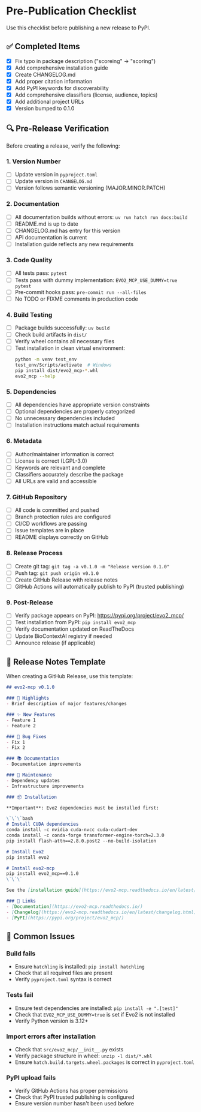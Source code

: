 # Pre-Publication Checklist

Use this checklist before publishing a new release to PyPI.

## ✅ Completed Items

- [x] Fix typo in package description ("scoreing" → "scoring")
- [x] Add comprehensive installation guide
- [x] Create CHANGELOG.md
- [x] Add proper citation information
- [x] Add PyPI keywords for discoverability
- [x] Add comprehensive classifiers (license, audience, topics)
- [x] Add additional project URLs
- [x] Version bumped to 0.1.0

## 🔍 Pre-Release Verification

Before creating a release, verify the following:

### 1. Version Number
- [ ] Update version in `pyproject.toml`
- [ ] Update version in `CHANGELOG.md`
- [ ] Version follows semantic versioning (MAJOR.MINOR.PATCH)

### 2. Documentation
- [ ] All documentation builds without errors: `uv run hatch run docs:build`
- [ ] README.md is up to date
- [ ] CHANGELOG.md has entry for this version
- [ ] API documentation is current
- [ ] Installation guide reflects any new requirements

### 3. Code Quality
- [ ] All tests pass: `pytest`
- [ ] Tests pass with dummy implementation: `EVO2_MCP_USE_DUMMY=true pytest`
- [ ] Pre-commit hooks pass: `pre-commit run --all-files`
- [ ] No TODO or FIXME comments in production code

### 4. Build Testing
- [ ] Package builds successfully: `uv build`
- [ ] Check build artifacts in `dist/`
- [ ] Verify wheel contains all necessary files
- [ ] Test installation in clean virtual environment:
  ```bash
  python -m venv test_env
  test_env/Scripts/activate  # Windows
  pip install dist/evo2_mcp-*.whl
  evo2_mcp --help
  ```

### 5. Dependencies
- [ ] All dependencies have appropriate version constraints
- [ ] Optional dependencies are properly categorized
- [ ] No unnecessary dependencies included
- [ ] Installation instructions match actual requirements

### 6. Metadata
- [ ] Author/maintainer information is correct
- [ ] License is correct (LGPL-3.0)
- [ ] Keywords are relevant and complete
- [ ] Classifiers accurately describe the package
- [ ] All URLs are valid and accessible

### 7. GitHub Repository
- [ ] All code is committed and pushed
- [ ] Branch protection rules are configured
- [ ] CI/CD workflows are passing
- [ ] Issue templates are in place
- [ ] README displays correctly on GitHub

### 8. Release Process
- [ ] Create git tag: `git tag -a v0.1.0 -m "Release version 0.1.0"`
- [ ] Push tag: `git push origin v0.1.0`
- [ ] Create GitHub Release with release notes
- [ ] GitHub Actions will automatically publish to PyPI (trusted publishing)

### 9. Post-Release
- [ ] Verify package appears on PyPI: https://pypi.org/project/evo2_mcp/
- [ ] Test installation from PyPI: `pip install evo2_mcp`
- [ ] Verify documentation updated on ReadTheDocs
- [ ] Update BioContextAI registry if needed
- [ ] Announce release (if applicable)

## 📝 Release Notes Template

When creating a GitHub Release, use this template:

```markdown
## evo2-mcp v0.1.0

### 🎉 Highlights
- Brief description of major features/changes

### ✨ New Features
- Feature 1
- Feature 2

### 🐛 Bug Fixes
- Fix 1
- Fix 2

### 📚 Documentation
- Documentation improvements

### 🔧 Maintenance
- Dependency updates
- Infrastructure improvements

### 📦 Installation

**Important**: Evo2 dependencies must be installed first:

\`\`\`bash
# Install CUDA dependencies
conda install -c nvidia cuda-nvcc cuda-cudart-dev
conda install -c conda-forge transformer-engine-torch=2.3.0
pip install flash-attn==2.8.0.post2 --no-build-isolation

# Install Evo2
pip install evo2

# Install evo2-mcp
pip install evo2_mcp==0.1.0
\`\`\`

See the [installation guide](https://evo2-mcp.readthedocs.io/en/latest/installation.html) for details.

### 🔗 Links
- [Documentation](https://evo2-mcp.readthedocs.io/)
- [Changelog](https://evo2-mcp.readthedocs.io/en/latest/changelog.html)
- [PyPI](https://pypi.org/project/evo2_mcp/)
```

## 🚨 Common Issues

### Build fails
- Ensure `hatchling` is installed: `pip install hatchling`
- Check that all required files are present
- Verify `pyproject.toml` syntax is correct

### Tests fail
- Ensure test dependencies are installed: `pip install -e ".[test]"`
- Check that `EVO2_MCP_USE_DUMMY=true` is set if Evo2 is not installed
- Verify Python version is 3.12+

### Import errors after installation
- Check that `src/evo2_mcp/__init__.py` exists
- Verify package structure in wheel: `unzip -l dist/*.whl`
- Ensure `hatch.build.targets.wheel.packages` is correct in `pyproject.toml`

### PyPI upload fails
- Verify GitHub Actions has proper permissions
- Check that PyPI trusted publishing is configured
- Ensure version number hasn't been used before
